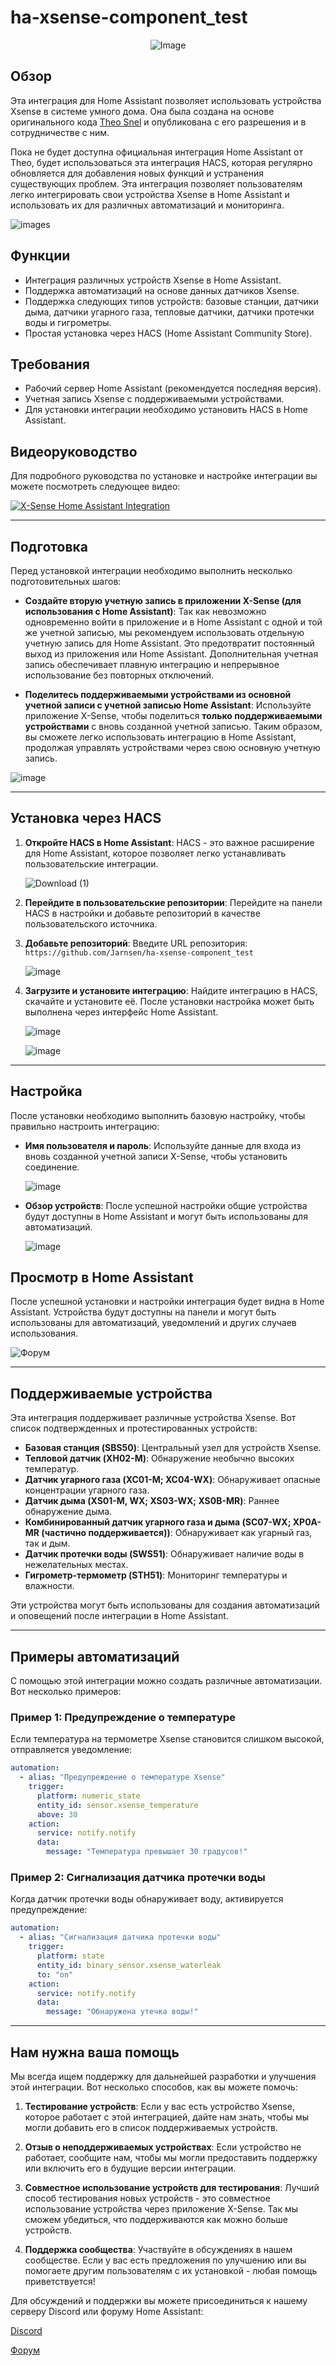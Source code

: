 # ha-xsense-component_test

<p align="center">
<img src="https://github.com/user-attachments/assets/8e05446e-bc14-4a21-9f6d-8e9f9defd630" alt="Image">
</p>

## Обзор
Эта интеграция для Home Assistant позволяет использовать устройства Xsense в системе умного дома. Она была создана на основе оригинального кода [Theo Snel](https://github.com/theosnel/homeassistant-core/tree/xsense/homeassistant/components/xsense) и опубликована с его разрешения и в сотрудничестве с ним.

Пока не будет доступна официальная интеграция Home Assistant от Theo, будет использоваться эта интеграция HACS, которая регулярно обновляется для добавления новых функций и устранения существующих проблем. Эта интеграция позволяет пользователям легко интегрировать свои устройства Xsense в Home Assistant и использовать их для различных автоматизаций и мониторинга.

![images](https://github.com/Elwinmage/ha-xsense-component/assets/15807572/c49a97f2-5e10-4129-82bc-1d647adc0895)

## Функции
- Интеграция различных устройств Xsense в Home Assistant.
- Поддержка автоматизаций на основе данных датчиков Xsense.
- Поддержка следующих типов устройств: базовые станции, датчики дыма, датчики угарного газа, тепловые датчики, датчики протечки воды и гигрометры.
- Простая установка через HACS (Home Assistant Community Store).

## Требования
- Рабочий сервер Home Assistant (рекомендуется последняя версия).
- Учетная запись Xsense с поддерживаемыми устройствами.
- Для установки интеграции необходимо установить HACS в Home Assistant.

## Видеоруководство
Для подробного руководства по установке и настройке интеграции вы можете посмотреть следующее видео:

[![X-Sense Home Assistant Integration](https://img.youtube.com/vi/3CCKK-qX-YA/0.jpg)](https://www.youtube.com/watch?v=3CCKK-qX-YA)

____________________________________________________________

## Подготовка
Перед установкой интеграции необходимо выполнить несколько подготовительных шагов:

- **Создайте вторую учетную запись в приложении X-Sense (для использования с Home Assistant)**: Так как невозможно одновременно войти в приложение и в Home Assistant с одной и той же учетной записью, мы рекомендуем использовать отдельную учетную запись для Home Assistant. Это предотвратит постоянный выход из приложения или Home Assistant. Дополнительная учетная запись обеспечивает плавную интеграцию и непрерывное использование без повторных отключений.

- **Поделитесь поддерживаемыми устройствами из основной учетной записи с учетной записью Home Assistant**: Используйте приложение X-Sense, чтобы поделиться **только поддерживаемыми устройствами** с вновь созданной учетной записью. Таким образом, вы сможете легко использовать интеграцию в Home Assistant, продолжая управлять устройствами через свою основную учетную запись.

![image](https://github.com/Elwinmage/ha-xsense-component/assets/15807572/9cc18693-5f37-49c5-a67d-22602fa7eef5)

____________________________________________________________

## Установка через HACS
1. **Откройте HACS в Home Assistant**:
   HACS - это важное расширение для Home Assistant, которое позволяет легко устанавливать пользовательские интеграции.

   ![Download (1)](https://github.com/Elwinmage/ha-xsense-component/assets/15807572/3220c686-f53f-4766-9523-e3272a6ff104)

2. **Перейдите в пользовательские репозитории**:
   Перейдите на панели HACS в настройки и добавьте репозиторий в качестве пользовательского источника.

3. **Добавьте репозиторий**:
   Введите URL репозитория: `https://github.com/Jarnsen/ha-xsense-component_test`

   ![image](https://github.com/Elwinmage/ha-xsense-component/assets/15807572/48c23cf0-a212-4889-8d08-f995ff2fd5d7)

4. **Загрузите и установите интеграцию**:
   Найдите интеграцию в HACS, скачайте и установите её. После установки настройка может быть выполнена через интерфейс Home Assistant.

   ![image](https://github.com/Elwinmage/ha-xsense-component/assets/15807572/5bd2d567-6568-47c5-a45e-6af7228ff30e)
   
   ![image](https://github.com/Elwinmage/ha-xsense-component/assets/15807572/33cd7bfa-eec2-44f5-af30-4f21269f0081)

____________________________________________________________

## Настройка
После установки необходимо выполнить базовую настройку, чтобы правильно настроить интеграцию:
- **Имя пользователя и пароль**: Используйте данные для входа из вновь созданной учетной записи X-Sense, чтобы установить соединение.

    ![image](https://github.com/Elwinmage/ha-xsense-component/assets/15807572/48c5e923-a6a0-4a47-8f26-8ef3954ea34b)
  
- **Обзор устройств**: После успешной настройки общие устройства будут доступны в Home Assistant и могут быть использованы для автоматизаций.

    ![image](https://github.com/Elwinmage/ha-xsense-component/assets/15807572/42b33b6b-ecd9-45f6-99fc-314a0abd9bbe)
## Просмотр в Home Assistant
После успешной установки и настройки интеграция будет видна в Home Assistant. Устройства будут доступны на панели и могут быть использованы для автоматизаций, уведомлений и других случаев использования.


![Форум](https://github.com/Elwinmage/ha-xsense-component/assets/15807572/2d271b78-39d9-4bbd-837d-8593cf1933bd)

____________________________________________________________

## Поддерживаемые устройства
Эта интеграция поддерживает различные устройства Xsense. Вот список подтвержденных и протестированных устройств:
- **Базовая станция (SBS50)**: Центральный узел для устройств Xsense.
- **Тепловой датчик (XH02-M)**: Обнаружение необычно высоких температур.
- **Датчик угарного газа (XC01-M; XC04-WX)**: Обнаруживает опасные концентрации угарного газа.
- **Датчик дыма (XS01-M, WX; XS03-WX; XS0B-MR)**: Раннее обнаружение дыма.
- **Комбинированный датчик угарного газа и дыма (SC07-WX; XP0A-MR (частично поддерживается))**: Обнаруживает как угарный газ, так и дым.
- **Датчик протечки воды (SWS51)**: Обнаруживает наличие воды в нежелательных местах.
- **Гигрометр-термометр (STH51)**: Мониторинг температуры и влажности.

Эти устройства могут быть использованы для создания автоматизаций и оповещений после интеграции в Home Assistant.

____________________________________________________________

## Примеры автоматизаций
С помощью этой интеграции можно создать различные автоматизации. Вот несколько примеров:

### Пример 1: Предупреждение о температуре
Если температура на термометре Xsense становится слишком высокой, отправляется уведомление:

```yaml
automation:
  - alias: "Предупреждение о температуре Xsense"
    trigger:
      platform: numeric_state
      entity_id: sensor.xsense_temperature
      above: 30
    action:
      service: notify.notify
      data:
        message: "Температура превышает 30 градусов!"
```

### Пример 2: Сигнализация датчика протечки воды
Когда датчик протечки воды обнаруживает воду, активируется предупреждение:

```yaml
automation:
  - alias: "Сигнализация датчика протечки воды"
    trigger:
      platform: state
      entity_id: binary_sensor.xsense_waterleak
      to: "on"
    action:
      service: notify.notify
      data:
        message: "Обнаружена утечка воды!"
```

____________________________________________________________

## Нам нужна ваша помощь
Мы всегда ищем поддержку для дальнейшей разработки и улучшения этой интеграции. Вот несколько способов, как вы можете помочь:

1. **Тестирование устройств**: Если у вас есть устройство Xsense, которое работает с этой интеграцией, дайте нам знать, чтобы мы могли добавить его в список поддерживаемых устройств.

2. **Отзыв о неподдерживаемых устройствах**: Если устройство не работает, сообщите нам, чтобы мы могли предоставить поддержку или включить его в будущие версии интеграции.

3. **Совместное использование устройств для тестирования**: Лучший способ тестирования новых устройств - это совместное использование устройства через приложение X-Sense. Так мы сможем убедиться, что поддерживаются как можно больше устройств.

4. **Поддержка сообщества**: Участвуйте в обсуждениях в нашем сообществе. Если у вас есть предложения по улучшению или вы помогаете другим пользователям с их установкой - любая помощь приветствуется!

Для обсуждений и поддержки вы можете присоединиться к нашему серверу Discord или форуму Home Assistant:

[Discord](https://discord.gg/5phHHgGb3V)

[Форум](https://community.home-assistant.io/t/x-sense-security-is-it-possible-to-create-an-integration/534119/110)
